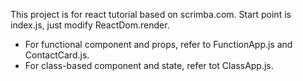 This project is for react tutorial based on scrimba.com. Start point is index.js, just modify ReactDom.render.

- For functional component and props, refer to FunctionApp.js and ContactCard.js.
- For class-based component and state, refer tot ClassApp.js.


